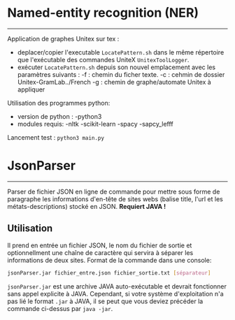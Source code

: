# Named-entity recognition (NER)
---
Application de graphes Unitex sur tex :
  - deplacer/copier l'executable `LocatePattern.sh` dans le même répertoire que l'exécutable des commandes UniteX `UnitexToolLogger`.
  - exécuter `LocatePattern.sh` depuis son nouvel emplacement avec les paramètres suivants :
		-f : chemin du ficher texte.
		-c : cehmin de dossier Unitex-GramLab.*.*/French
		-g : chemin de graphe/automate Unitex à appliquer

Utilisation des programmes python:
  - version de python : -python3
  - modules requis:
    -nltk
	-scikit-learn
	-spacy
	-sapcy_lefff

Lancement test : `python3 main.py`

# JsonParser
---
Parser de fichier JSON en ligne de commande pour mettre sous forme de paragraphe les informations d'en-tête de sites webs (balise title, l'url et les métats-descriptions) stocké en JSON.
__Requiert JAVA !__

## Utilisation
Il prend en entrée un fichier JSON, le nom du fichier de sortie et optionnellment une chaîne de caractère qui servira à séparer les informations de deux sites.
Format de la commande dans une console:
```sh
jsonParser.jar fichier_entre.json fichier_sortie.txt [séparateur]
```

`jsonParser.jar` est une archive JAVA auto-exécutable et devrait fonctionner sans appel explicite à JAVA. Cependant, si votre système d'exploitation n'a pas lié le format `.jar` à JAVA, il se peut que vous deviez précéder la commande ci-dessus par `java -jar`.

